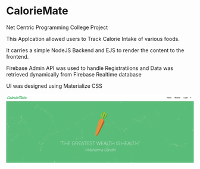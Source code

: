 # CalorieMate
Net Centric Programming College Project 

This Applcation allowed users to Track Calorie Intake of various foods.

It carries a simple NodeJS Backend and EJS to render the content to the frontend. 

Firebase Admin API was used to handle Registratiions and Data was retrieved dynamically from Firebase Realtime database

UI was designed using Materialize CSS

![ItemList](/screenshots/landing.png)